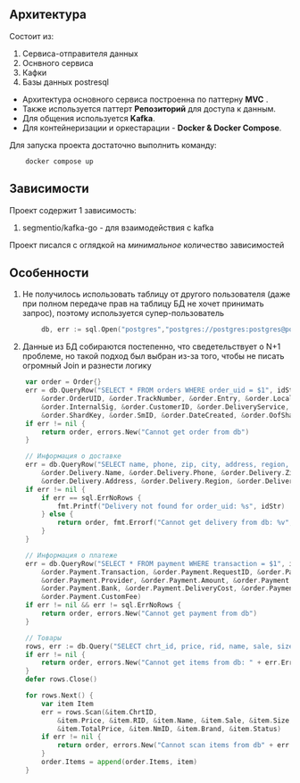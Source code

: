 ## Архитектура
Состоит из:
1. Сервиса-отправителя данных
2. Оснвного сервиса
3. Кафки
4. Базы данных postresql

- Архитектура основного сервиса построенна по паттерну **MVC** .
- Также используется паттерт **Репозиторий** для доступа к данным.
- Для общения используется **Kafka**.
- Для контейнеризации и оркестарации - **Docker & Docker Compose**.

Для запуска проекта достаточно выполнить команду:
```
    docker compose up
```

## Зависимости
Проект содержит 1   зависимость:
1. segmentio/kafka-go - для взаимодействия с kafka

Проект писался с оглядкой на _минимальное_ количество зависимостей

## Особенности
1. Не получилось использовать таблицу от другого пользователя (даже при полном передаче прав на таблицу БД не хочет принимать запрос), поэтому используется супер-пользователь
```go
    	db, err := sql.Open("postgres","postgres://postgres:postgres@postgres:5432/user_db?sslmode=disable")
```
2. Данные из БД собираются постепенно, что сведетельствует о N+1 проблеме, но такой подход был выбран из-за того, чтобы не писать огромный Join и разнести логику
```go
    var order = Order{}
	err = db.QueryRow("SELECT * FROM orders WHERE order_uid = $1", idStr).Scan(
		&order.OrderUID, &order.TrackNumber, &order.Entry, &order.Locale,
		&order.InternalSig, &order.CustomerID, &order.DeliveryService,
		&order.ShardKey, &order.SmID, &order.DateCreated, &order.OofShard)
	if err != nil {
		return order, errors.New("Cannot get order from db")
	}

	// Информация о доставке
	err = db.QueryRow("SELECT name, phone, zip, city, address, region, email FROM delivery WHERE order_uid = $1", idStr).Scan(
		&order.Delivery.Name, &order.Delivery.Phone, &order.Delivery.Zip, &order.Delivery.City,
		&order.Delivery.Address, &order.Delivery.Region, &order.Delivery.Email)
	if err != nil {
		if err == sql.ErrNoRows {
			fmt.Printf("Delivery not found for order_uid: %s", idStr)
		} else {
			return order, fmt.Errorf("Cannot get delivery from db: %v", err)
		}
	}

	// Информация о платеже
	err = db.QueryRow("SELECT * FROM payment WHERE transaction = $1", idStr).Scan(
		&order.Payment.Transaction, &order.Payment.RequestID, &order.Payment.Currency,
		&order.Payment.Provider, &order.Payment.Amount, &order.Payment.PaymentDT,
		&order.Payment.Bank, &order.Payment.DeliveryCost, &order.Payment.GoodsTotal,
		&order.Payment.CustomFee)
	if err != nil && err != sql.ErrNoRows {
		return order, errors.New("Cannot get payment from db")
	}

	// Товары
	rows, err := db.Query("SELECT chrt_id, price, rid, name, sale, size, total_price, nm_id, brand, status  FROM items WHERE order_uid = $1", idStr)
	if err != nil {
		return order, errors.New("Cannot get items from db: " + err.Error())
	}
	defer rows.Close()

	for rows.Next() {
		var item Item
		err = rows.Scan(&item.ChrtID,
			&item.Price, &item.RID, &item.Name, &item.Sale, &item.Size,
			&item.TotalPrice, &item.NmID, &item.Brand, &item.Status)
		if err != nil {
			return order, errors.New("Cannot scan items from db" + err.Error())
		}
		order.Items = append(order.Items, item)
	}
```